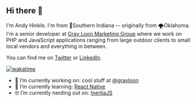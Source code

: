 ## Hi there 👋

I'm Andy Hinkle. I'm from 🌽Southern Indiana -- originally from 🌪️Oklahoma. I'm a senior developer at [Gray Loon Marketing Group](https://grayloon.com/) where we work on PHP and JavaScript applications ranging from large outdoor clients to small local vendors and everything in between.

You can find me on [Twitter](https://twitter.com/andyhnk) or [LinkedIn](https://www.linkedin.com/in/athinkle/).

[![wakatime](https://wakatime.com/badge/user/3ead2445-b9ef-411b-bb4a-8a4f6aa7618d.svg?style=for-the-badge)](https://wakatime.com/@3ead2445-b9ef-411b-bb4a-8a4f6aa7618d)

- 🔭 I’m currently working on: cool stuff at [@grayloon](https://github.com/grayloon)
- 🌱 I’m currently learning: [React Native](https://reactnative.dev/)
- 🤓 I’m currently nerding out on: [InertiaJS](https://inertiajs.com/)
